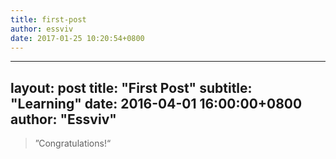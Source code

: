 ```yaml
---
title: first-post
author: essviv
date: 2017-01-25 10:20:54+0800
---
```


---
layout:     post
title:      "First Post"
subtitle:   "Learning"
date:       2016-04-01 16:00:00+0800
author:     "Essviv"
---

> ”Congratulations!“
